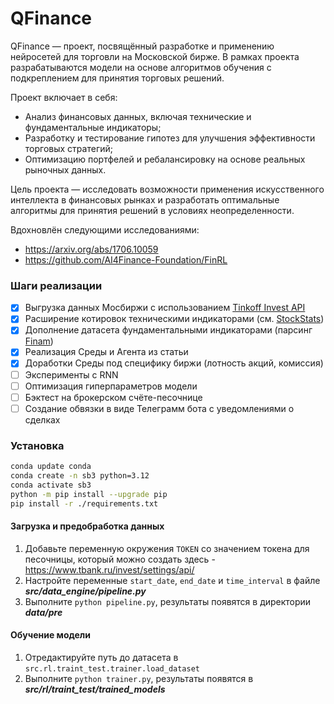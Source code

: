# QFinance

QFinance — проект, посвящённый разработке и применению нейросетей для торговли на Московской бирже.
В рамках проекта разрабатываются модели на основе алгоритмов обучения с подкреплением
для принятия торговых решений.

Проект включает в себя:

- Анализ финансовых данных, включая технические и фундаментальные индикаторы;
- Разработку и тестирование гипотез для улучшения эффективности торговых стратегий;
- Оптимизацию портфелей и ребалансировку на основе реальных рыночных данных.

Цель проекта — исследовать возможности применения искусственного интеллекта в финансовых рынках
и разработать оптимальные алгоритмы для принятия решений в условиях неопределенности.

Вдохновлён следующими исследованиями:

- https://arxiv.org/abs/1706.10059
- https://github.com/AI4Finance-Foundation/FinRL

### Шаги реализации

- [x] Выгрузка данных Мосбиржи с использованием [Tinkoff Invest API](https://www.tbank.ru/invest/open-api/)
- [x] Расширение котировок техническими индикаторами (см. [StockStats](https://github.com/jealous/stockstats))
- [x] Дополнение датасета фундаментальными индикаторами (парсинг [Finam](https://www.finam.ru/))
- [x] Реализация Среды и Агента из статьи
- [x] Доработки Среды под специфику биржи (лотность акций, комиссия)
- [ ] Эксперименты с RNN
- [ ] Оптимизация гиперпараметров модели
- [ ] Бэктест на брокерском счёте-песочнице
- [ ] Создание обвязки в виде Телеграмм бота с уведомлениями о сделках

### Установка

``` bash
conda update conda
conda create -n sb3 python=3.12
conda activate sb3
python -m pip install --upgrade pip
pip install -r ./requirements.txt
```

#### Загрузка и предобработка данных

1) Добавьте переменную окружения `TOKEN` со значением токена для песочницы,
который можно создать здесь - https://www.tbank.ru/invest/settings/api/
2) Настройте переменные `start_date`, `end_date` и `time_interval`
в файле ***src/data_engine/pipeline.py***
3) Выполните `python pipeline.py`, результаты появятся в директории ***data/pre***

#### Обучение модели

1) Отредактируйте путь до датасета в `src.rl.traint_test.trainer.load_dataset`
2) Выполните `python trainer.py`, результаты появятся в ***src/rl/traint_test/trained_models***

